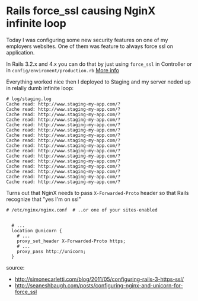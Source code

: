 # Rails force_ssl causing NginX infinite loop

Today I was configuring some new security features on one of my employers
websites. One of them was feature to always force ssl on application.

In Rails 3.2.x and 4.x you can do that by just using `force_ssl` in
Controller or in `config/enviroment/production.rb` [More
info](http://api.rubyonrails.org/classes/ActionController/ForceSSL/ClassMethods.html)

Everything worked nice then I deployed to Staging and my server neded up
in relally dumb infinite loop:

```
# log/staging.log
Cache read: http://www.staging-my-app.com/?
Cache read: http://www.staging-my-app.com/?
Cache read: http://www.staging-my-app.com/?
Cache read: http://www.staging-my-app.com/?
Cache read: http://www.staging-my-app.com/?
Cache read: http://www.staging-my-app.com/?
Cache read: http://www.staging-my-app.com/?
Cache read: http://www.staging-my-app.com/?
Cache read: http://www.staging-my-app.com/?
Cache read: http://www.staging-my-app.com/?
Cache read: http://www.staging-my-app.com/?
Cache read: http://www.staging-my-app.com/?
Cache read: http://www.staging-my-app.com/?
Cache read: http://www.staging-my-app.com/?
Cache read: http://www.staging-my-app.com/?
Cache read: http://www.staging-my-app.com/?
```


Turns out that NginX needs to pass `X-Forwarded-Proto` header so that
Rails recognize that "yes I'm on ssl"

```
# /etc/nginx/nginx.conf  # ..or one of your sites-enabled


  # ...
  location @unicorn {
    # ...
    proxy_set_header X-Forwarded-Proto https;
    # ...
    proxy_pass http://unicorn;
  }
```

source:

* http://simonecarletti.com/blog/2011/05/configuring-rails-3-https-ssl/
* http://seaneshbaugh.com/posts/configuring-nginx-and-unicorn-for-force_ssl
